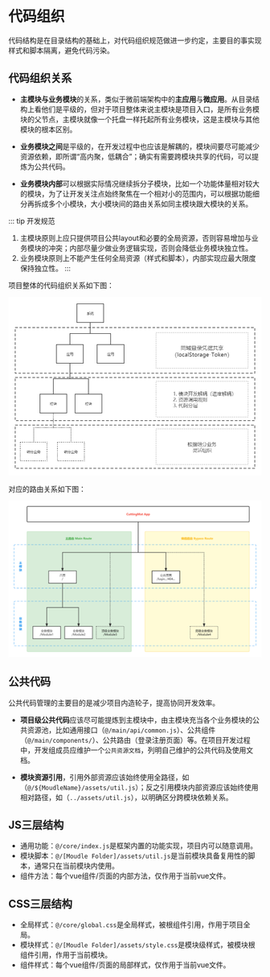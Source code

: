 # 代码组织

代码结构是在目录结构的基础上，对代码组织规范做进一步约定，主要目的事实现样式和脚本隔离，避免代码污染。

## 代码组织关系

- **主模块与业务模块**的关系，类似于微前端架构中的**主应用**与**微应用**。从目录结构上看他们是平级的，但对于项目整体来说主模块是项目入口，是所有业务模块的父节点，主模块就像一个托盘一样托起所有业务模块，这是主模块与其他模块的根本区别。

- **业务模块之间**是平级的，在开发过程中也应该是解耦的，模块间要尽可能减少资源依赖，即所谓“高内聚，低耦合”；确实有需要跨模块共享的代码，可以提炼为公共代码。

- **业务模块内部**可以根据实际情况继续拆分子模块，比如一个功能体量相对较大的模块，为了让开发关注点始终聚焦在一个相对小的范围内，可以根据功能细分再拆成多个小模块，大小模块间的路由关系如同主模块跟大模块的关系。

::: tip 开发规范
1. 主模块原则上应只提供项目公共layout和必要的全局资源，否则容易增加与业务模块的冲突；内部尽量少做业务逻辑实现，否则会降低业务模块独立性。
2. 业务模块原则上不能产生任何全局资源（样式和脚本），内部实现应最大限度保持独立性。
:::

项目整体的代码组织关系如下图：

![代码组织](/assets/img/code-org.png)

对应的路由关系如下图：

![路由结构设计](/assets/img/路由结构设计.png)

## 公共代码

公共代码管理的主要目的是减少项目内造轮子，提高协同开发效率。

- **项目级公共代码**应该尽可能提炼到主模块中，由主模块充当各个业务模块的公共资源池，比如通用接口（`@/main/api/common.js`）、公共组件（`@/main/components/`）、公共路由（登录注册页面）等。在项目开发过程中，开发组成员应维护一个`公共资源文档`，列明自己维护的公共代码及使用文档。

- **模块资源引用**，引用外部资源应该始终使用全路径，如（`@/${MoudleName}/assets/util.js`）；反之引用模块内部资源应该始终使用相对路径，如（`../assets/util.js`），以明确区分跨模块依赖关系。

## JS三层结构

- 通用功能：`@/core/index.js`是框架内置的功能实现，项目内可以随意调用。
- 模块脚本：`@/[Moudle Folder]/assets/util.js`是当前模块具备复用性的脚本，通常只在当前模块内使用。
- 组件方法：每个vue组件/页面的内部方法，仅作用于当前vue文件。

## CSS三层结构

- 全局样式：`@/core/global.css`是全局样式，被根组件引用，作用于项目全局。
- 模块样式：`@/[Moudle Folder]/assets/style.css`是模块级样式，被模块根组件引用，作用于当前模块。
- 组件样式：每个vue组件/页面的局部样式，仅作用于当前vue文件。
